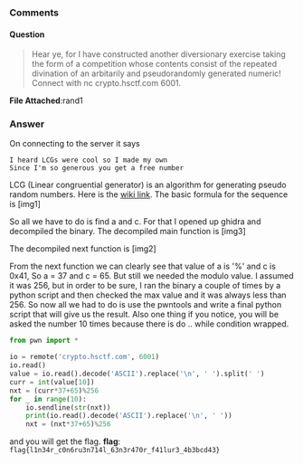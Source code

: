 ### Comments

#### Question

>Hear ye, for I have constructed another diversionary exercise taking the form of a competition whose contents consist of the repeated divination of an arbitarily and pseudorandomly generated numeric!
>Connect with nc crypto.hsctf.com 6001.

**File Attached**:rand1

### Answer

On connecting to the server it says
```
I heard LCGs were cool so I made my own
Since I'm so generous you get a free number
```

LCG (Linear congruential generator) is an algorithm for generating pseudo random numbers. Here is the [wiki link](https://en.wikipedia.org/wiki/Linear_congruential_generator). The basic formula for the sequence is [img1]

So all we have to do is find a and c. For that I opened up ghidra and decompiled the binary.
The decompiled main function is [img3]

The decompiled next function is [img2]

From the next function we can clearly see that value of a is '%' and c is 0x41, So a = 37 and c = 65.
But still we needed the modulo value. I assumed it was 256, but in order to be sure, I ran the binary a couple of times by a python script and then checked the max value and it was always less than 256. So now all we had to do is use the pwntools and write a final python script that will give us the result. Also one thing if you notice, you will be asked the number 10 times because there is do .. while condition wrapped. 

```python
from pwn import *

io = remote('crypto.hsctf.com', 6001)
io.read()
value = io.read().decode('ASCII').replace('\n', ' ').split(' ')
curr = int(value[10])
nxt = (curr*37+65)%256
for _ in range(10):
    io.sendline(str(nxt))
    print(io.read().decode('ASCII').replace('\n', ' '))
    nxt = (nxt*37+65)%256
```

and you will get the flag.
**flag**: ```flag{l1n34r_c0n6ru3n714l_63n3r470r_f41lur3_4b3bcd43}```
